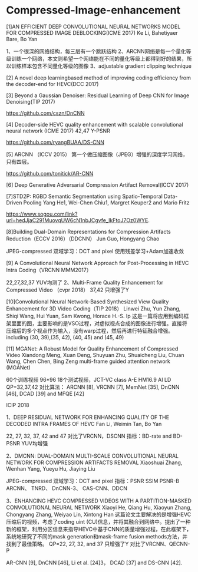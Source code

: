 # Compressed-Image-enhancement
[1]AN EFFICIENT DEEP CONVOLUTIONAL NEURAL NETWORKS MODEL FOR COMPRESSED IMAGE DEBLOCKING(ICME 2017)
Ke Li, Bahetiyaer Bare, Bo Yan

1、一个很深的网络结构，每三层有一个跳跃结构
2、ARCNN网络是每一个量化等级训练一个网络，本文则希望一个网络能在不同的量化等级上都得到好的结果，所以训练样本包含不同量化等级的图像
3、adjustable gradient clipping technique

[2] A novel deep learningbased method of improving coding efficiency from the decoder-end for HEVC(DCC 2017)

[3] Beyond a Gaussian Denoiser: Residual Learning of Deep CNN for Image Denoising(TIP 2017)

https://github.com/cszn/DnCNN

[4] Decoder-side HEVC quality enhancement with scalable convolutional neural network (ICME 2017)
42,47  Y-PSNR

https://github.com/ryangBUAA/DS-CNN

[5] ARCNN （ICCV 2015）
第一个做压缩图像（JPEG）增强的深度学习网络，只有四层。

https://github.com/tonitick/AR-CNN

[6] Deep Generative Adversarial Compression Artifact Removal(ICCV 2017)

[7]STD2P: RGBD Semantic Segmentation using Spatio-Temporal Data-Driven Pooling
Yang He1, Wei-Chen Chiu1, Margret Keuper2 and Mario Fritz

https://www.sogou.com/link?url=hedJjaC291MuovqUW6cN1nbJCgvfe_IkFtoJ7Oz0WYE.

[8]Building Dual-Domain Representations for Compression Artifacts Reduction（ECCV 2016）（DDCNN）
Jun Guo, Hongyang Chao

JPEG-compressed
双域学习：DCT and pixel
使用残差学习+Adam加速收敛

[9] A Convolutional Neural Network Approach for Post-Processing in HEVC Intra Coding（VRCNN MMM2017）

22,27,32,37  YUV均测了
2、Multi-Frame Quality Enhancement for Compressed Video （cvpr 2018）
37,42  只增强了Y

[10]Convolutional Neural Network-Based Synthesized View Quality Enhancement for 3D Video Coding（TIP 2018）
Linwei Zhu, Yun Zhang, Shiqi Wang, Hui Yuan, Sam Kwong, Horace H.-S. Ip
      这是一篇将应用到编码框架里面的图，主要影响的是VSO过程，对虚拟视点合成的图像进行增强。直接将压缩后的多个视点作为输入，没有warp过程，然后再进行特征融合增强。
including (30, 39),(35, 42), (40, 45) and (45, 49)

[11] MGANet: A Robust Model for Quality Enhancement of Compressed Video
Xiandong Meng, Xuan Deng, Shuyuan Zhu, Shuaicheng Liu, Chuan Wang, Chen Chen, Bing Zeng
multi-frame guided attention network (MGANet)

60个训练视频  96*96
18个测试视频，JCT-VC class A-E
HM16.9 AI LD  QP=32,37,42 
对比算法：
ARCNN [8], VRCNN [7], MemNet [35], DnCNN [46], DCAD [39] and MFQE [42]

ICIP 2018

1、DEEP RESIDUAL NETWORK FOR ENHANCING QUALITY OF THE DECODED INTRA FRAMES OF HEVC
Fan Li, Weimin Tan, Bo Yan

22, 27, 32, 37, 42 and 47
对比了VRCNN，DSCNN 
指标：BD-rate and BD-PSNR
YUV均增强

2、DMCNN: DUAL-DOMAIN MULTI-SCALE CONVOLUTIONAL NEURAL NETWORK FOR COMPRESSION ARTIFACTS REMOVAL
Xiaoshuai Zhang, Wenhan Yang, Yueyu Hu, Jiaying Liu


JPEG-compressed
双域学习：DCT and pixel
指标：PSNR SSIM PSNR-B
ARCNN、  TNRD、 DnCNN-3、 CAS-CNN、DDCN 

3、ENHANCING HEVC COMPRESSED VIDEOS WITH A PARTITION-MASKED CONVOLUTIONAL NEURAL NETWORK
Xiaoyi He, Qiang Hu, Xiaoyun Zhang, Chongyang Zhang, Weiyao Lin, Xintong Han
       这篇论文主要解决的是增强HEVC压缩后的视频，考虑了coding uint (CU)信息，并将其融合到网络中。提出了一种新的框架，利用分区信息来指导HEVC中基于CNN的质量增强过程，在此框架下，系统地研究了不同的mask generation和mask-frame fusion methods方法，并找到了最佳策略。
QP=22, 27, 32, and 37
 只增强了Y
对比了VRCNN、QECNN-P

AR-CNN [9], DnCNN [46], Li et al. [24]3， DCAD [37] and DS-CNN [42].

